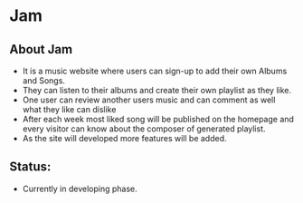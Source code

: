 # Jam
<h2>About Jam</h2>
<ul>
    <li>It is a music website where users can sign-up to add their own Albums and Songs.</li>
    <li>They can listen to their albums and create their own playlist as they like.</li>
    <li>One user can review another users music and can comment as well what they like can dislike</li>
    <li>After each week most liked song will be published on the homepage and every visitor can know about the composer of generated playlist.</li>
    <li>As the site will developed more features will be added.</li>

</ul>

<h2>Status:</h2>
<ul>
    <li>
        Currently in developing phase.
    </li>
</ul>
